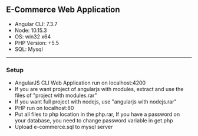 ## E-Commerce Web Application

- Angular CLI: 7.3.7
- Node: 10.15.3
- OS: win32 x64
- PHP Version: +5.5
- SQL: Mysql


------------



### Setup

- AngularJS CLI Web Application run on localhost:4200 
- If you are want project of angularjs with modules, extract and use the files of "project with modules.rar" 
- If you want full project with nodejs, use "angularjs with nodejs.rar"
- PHP run on localhost:80
- Put all files to php location in the php.rar, If you have a password on your database, you need to change password variable in get.php 
- Upload e-commerce.sql to mysql server









